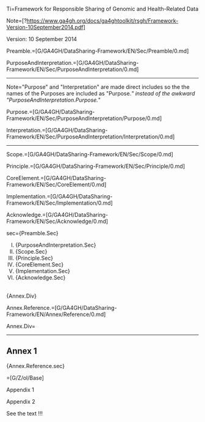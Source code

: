 Ti=Framework for Responsible Sharing of Genomic and Health-Related Data

Note=[?https://www.ga4gh.org/docs/ga4ghtoolkit/rsgh/Framework-Version-10September2014.pdf]

Version: 10 September 2014


Preamble.=[G/GA4GH/DataSharing-Framework/EN/Sec/Preamble/0.md]

PurposeAndInterpretation.=[G/GA4GH/DataSharing-Framework/EN/Sec/PurposeAndInterpretation/0.md]

____________
Note="Purpose" and "Interpretation" are made direct includes so the the names of the Purposes are included as "Purpose.*" instead of the awkward "PurposeAndInterpretation.Purpose.*"

Purpose.=[G/GA4GH/DataSharing-Framework/EN/Sec/PurposeAndInterpretation/Purpose/0.md]

Interpretation.=[G/GA4GH/DataSharing-Framework/EN/Sec/PurposeAndInterpretation/Interpretation/0.md]
____________

Scope.=[G/GA4GH/DataSharing-Framework/EN/Sec/Scope/0.md]

Principle.=[G/GA4GH/DataSharing-Framework/EN/Sec/Principle/0.md]

CoreElement.=[G/GA4GH/DataSharing-Framework/EN/Sec/CoreElement/0.md]

Implementation.=[G/GA4GH/DataSharing-Framework/EN/Sec/Implementation/0.md]

Acknowledge.=[G/GA4GH/DataSharing-Framework/EN/Sec/Acknowledge/0.md]

sec={Preamble.Sec}<br><ol type=I><li>{PurposeAndInterpretation.Sec}<li>{Scope.Sec}<li>{Principle.Sec}<li>{CoreElement.Sec}<li>{Implementation.Sec}<li>{Acknowledge.Sec}</ol><br>{Annex.Div}


Annex.Reference.=[G/GA4GH/DataSharing-Framework/EN/Annex/Reference/0.md]

Annex.Div=<hr><h2>Annex 1</h2>{Annex.Reference.sec}

=[G/Z/ol/Base]

Appendix 1


 Appendix 2

See the text !!!